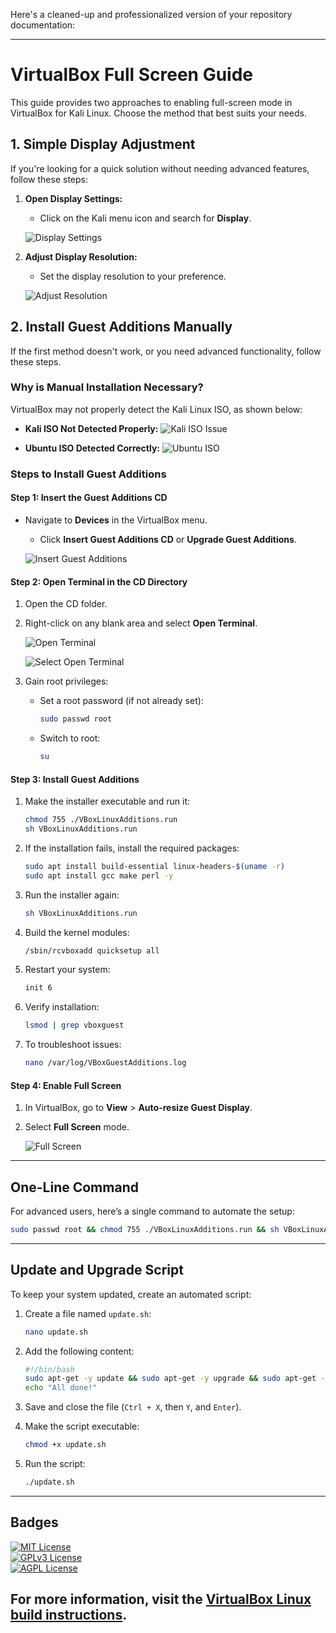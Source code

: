 Here's a cleaned-up and professionalized version of your repository documentation:

---

# VirtualBox Full Screen Guide

This guide provides two approaches to enabling full-screen mode in VirtualBox for Kali Linux. Choose the method that best suits your needs.

## 1. Simple Display Adjustment

If you're looking for a quick solution without needing advanced features, follow these steps:

1. **Open Display Settings:**
   - Click on the Kali menu icon and search for **Display**.

   ![Display Settings](https://github.com/Esther7171/virtualox-fullscreen/assets/122229257/80988676-eecd-4e55-b3dd-9e9efb3f1f8b)

2. **Adjust Display Resolution:**
   - Set the display resolution to your preference.

   ![Adjust Resolution](https://github.com/Esther7171/virtualox-fullscreen/assets/122229257/0d65efb8-e6a4-4f7f-9bd5-9cb46837f731)

## 2. Install Guest Additions Manually

If the first method doesn't work, or you need advanced functionality, follow these steps.

### Why is Manual Installation Necessary?

VirtualBox may not properly detect the Kali Linux ISO, as shown below:

- **Kali ISO Not Detected Properly:**
  ![Kali ISO Issue](https://github.com/Esther7171/virtualox-fullscreen/assets/122229257/afe655bb-c8fb-40de-a937-306e76ac1a56)

- **Ubuntu ISO Detected Correctly:**
  ![Ubuntu ISO](https://github.com/Esther7171/virtualox-fullscreen/assets/122229257/488c0a56-532e-48ed-861f-cbbedcbec425)

### Steps to Install Guest Additions

#### Step 1: Insert the Guest Additions CD
- Navigate to **Devices** in the VirtualBox menu.
  - Click **Insert Guest Additions CD** or **Upgrade Guest Additions**.

  ![Insert Guest Additions](https://github.com/Esther7171/virtualox-fullscreen/assets/122229257/90d22b87-764f-42f2-951e-8646e409064a)

#### Step 2: Open Terminal in the CD Directory
1. Open the CD folder.
2. Right-click on any blank area and select **Open Terminal**.

   ![Open Terminal](https://github.com/Esther7171/virtualox-fullscreen/assets/122229257/b9a5da29-6e95-4db3-bc62843d9cbe)

   ![Select Open Terminal](https://github.com/Esther7171/virtualox-fullscreen/assets/122229257/71dd788f-bc0f-4db3-bc6e-b1d5c5b9e40b)

3. Gain root privileges:
   - Set a root password (if not already set):
     ```bash
     sudo passwd root
     ```
   - Switch to root:
     ```bash
     su
     ```

#### Step 3: Install Guest Additions
1. Make the installer executable and run it:
   ```bash
   chmod 755 ./VBoxLinuxAdditions.run
   sh VBoxLinuxAdditions.run
   ```

2. If the installation fails, install the required packages:
   ```bash
   sudo apt install build-essential linux-headers-$(uname -r)
   sudo apt install gcc make perl -y
   ```

3. Run the installer again:
   ```bash
   sh VBoxLinuxAdditions.run
   ```

4. Build the kernel modules:
   ```bash
   /sbin/rcvboxadd quicksetup all
   ```

5. Restart your system:
   ```bash
   init 6
   ```

6. Verify installation:
   ```bash
   lsmod | grep vboxguest
   ```

7. To troubleshoot issues:
   ```bash
   nano /var/log/VBoxGuestAdditions.log
   ```

#### Step 4: Enable Full Screen
1. In VirtualBox, go to **View** > **Auto-resize Guest Display**.
2. Select **Full Screen** mode.

   ![Full Screen](https://github.com/Esther7171/virtualox-fullscreen/assets/122229257/85f6179a-68be-4190-b115-5afc525ed470)

---

## One-Line Command
For advanced users, here’s a single command to automate the setup:
```bash
sudo passwd root && chmod 755 ./VBoxLinuxAdditions.run && sh VBoxLinuxAdditions.run && sudo apt install build-essential linux-headers-$(uname -r) && apt install gcc make perl -y && apt install -y virtualbox virtualbox-dkms virtualbox-ext-pack virtualbox-guest-utils virtualbox-qt virtualbox-guest-additions-iso && /sbin/rcvboxadd quicksetup all && init 6
```

---

## Update and Upgrade Script
To keep your system updated, create an automated script:

1. Create a file named `update.sh`:
   ```bash
   nano update.sh
   ```

2. Add the following content:
   ```bash
   #!/bin/bash
   sudo apt-get -y update && sudo apt-get -y upgrade && sudo apt-get -y full-upgrade && sudo apt-get -y dist-upgrade && sudo apt autoremove -y
   echo "All done!"
   ```

3. Save and close the file (`Ctrl + X`, then `Y`, and `Enter`).

4. Make the script executable:
   ```bash
   chmod +x update.sh
   ```

5. Run the script:
   ```bash
   ./update.sh
   ```

---

## Badges

[![MIT License](https://img.shields.io/badge/License-MIT-green.svg)](https://choosealicense.com/licenses/mit/)  
[![GPLv3 License](https://img.shields.io/badge/License-GPL%20v3-yellow.svg)](https://opensource.org/licenses/)  
[![AGPL License](https://img.shields.io/badge/license-AGPL-blue.svg)](http://www.gnu.org/licenses/agpl-3.0)

For more information, visit the [VirtualBox Linux build instructions](https://www.virtualbox.org/wiki/Linux%20build%20instructions).
---
